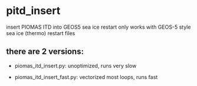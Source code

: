 # pitd_insert

insert PIOMAS ITD into GEOS5 sea ice restart
only works with GEOS-5 style sea ice (thermo) restart files 

## there are 2 versions:

* piomas_itd_insert.py: unoptimized, runs very slow

* piomas_itd_insert_fast.py: vectorized most loops, runs fast
